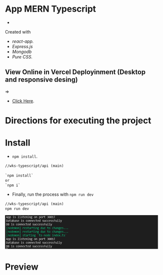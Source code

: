 
# App MERN Typescript

+ 

Created with 
+ *react-app.*
+ *Express.js*
+ *Mongodb*
+ *Pure CSS.*


## View Online in Vercel Deployinment (Desktop and responsive desing)
=>
+ [Click Here]().

# Directions for executing the project

# Install

+ `npm install`.

```
//wks-typescript/api (main)

`npm install` 
or 
`npm i`

```

+ Finally, run the process with `npm run dev` 

```
//wks-typescript/api (main)
npm run dev

```

![bdConected](./img-screens/mongo.PNG)

# Preview 
